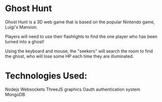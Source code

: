 # Ghost Hunt
Ghost Hunt is a 3D web game that is based on the popular Nintendo game, Luigi's Mansion.

Players will need to use their flashlights to find the one player who has been turned into a ghost! 

Using the keyboard and mouse, the "seekers" will search the room to find the ghost, who will lose some HP each time they are illuminated.

# Technologies Used:
Nodejs
Websockets
ThreeJS graphics
Oauth authentication system
MongoDB
